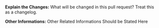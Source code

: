 
**Explain the Changes:**
What will be changed in this pull request? Treat this as a changelog.

**Other Informations:**
Other Related Informations Should be Stated Here
